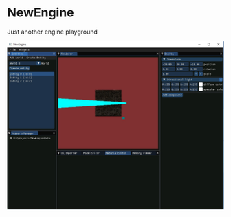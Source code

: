 # NewEngine
Just another engine playground

![Editor image](https://github.com/JakubLukas/NewEngine/blob/master/image.jpg)